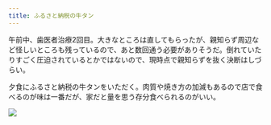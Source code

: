 ```yaml
---
title: ふるさと納税の牛タン
---
```


午前中、歯医者治療2回目。大きなところは直してもらったが、親知らず周辺など怪しいところも残っているので、あと数回通う必要がありそうだ。倒れていたりすごく圧迫されているとかではないので、現時点で親知らずを抜く決断はしづらい。

夕食にふるさと納税の牛タンをいただく。肉質や焼き方の加減もあるので店で食べるのが味は一番だが、家だと量を思う存分食べられるのがいい。

![](https://photos.apkas.net/medium/202404/20240426-183504.webp)
